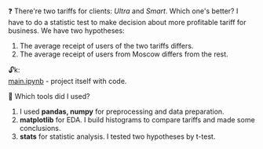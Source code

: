 ❓
There're two tariffs for clients: *Ultra* and *Smart*. Which one's better?
I have to do a statistic test to make decision about more profitable tariff for business.
We have two hypotheses:
1. The average receipt of users of the two tariffs differs.
2. The average receipt of users from Moscow differs from the rest.

🔓k: \
[main.ipynb](https://github.com/ssensse/training_projects/blob/main/perspective_tariff/main.ipynb) - project itself with code. 

🔧
Which tools did I used?

1. I used **pandas, numpy** for preprocessing and data preparation. 
2. **matplotlib** for EDA. I build histograms to compare tariffs and made some conclusions.
3. **stats** for statistic analysis. I tested two hypotheses by t-test.
